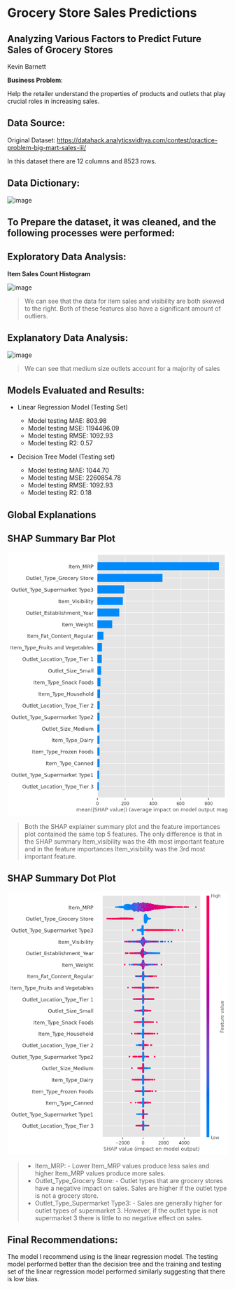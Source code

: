 # Grocery Store Sales Predictions

## Analyzing Various Factors to Predict Future Sales of Grocery Stores

Kevin Barnett

**Business Problem**:

Help the retailer understand the properties of products and outlets that play crucial roles in increasing sales.
 
## Data Source:

 Original Dataset: https://datahack.analyticsvidhya.com/contest/practice-problem-big-mart-sales-iii/
 
 In this dataset there are 12 columns and 8523 rows.
 
 ## Data Dictionary:
 
 ![image](https://user-images.githubusercontent.com/103015330/224993248-db3d7178-c2fb-4065-bf12-1a7bd38e2846.png)

## To Prepare the dataset, it was cleaned, and the following processes were performed:

## Exploratory Data Analysis:

**Item Sales Count Histogram**

![image](https://user-images.githubusercontent.com/103015330/224999173-f4d3e32e-d074-4990-93f1-61f9207edf37.png)

> We can see that the data for item sales and visibility are both skewed to the right. Both of these features also have a significant amount of outliers.

## Explanatory Data Analysis:

![image](https://user-images.githubusercontent.com/103015330/224999532-066730d9-9c18-4fe0-9327-d36370d5f711.png)

>We can see that medium size outlets account for a majority of sales

## Models Evaluated and Results:

- Linear Regression Model (Testing Set)
  - Model testing MAE: 803.98
  - Model testing MSE: 1194496.09
  - Model testing RMSE: 1092.93
  - Model testing R2: 0.57
 
- Decision Tree Model (Testing set)
  - Model testing MAE: 1044.70
  - Model testing MSE: 2260854.78
  - Model testing RMSE: 1092.93
  - Model testing R2: 0.18
 
## Global Explanations
## SHAP Summary Bar Plot
![image](summary_plot_bar.png)
> Both the SHAP explainer summary plot and the feature importances plot contained the same top 5 features. The only difference is that in the SHAP summary Item_visibility was the 4th most important feature and in the feature importances Item_visibility was the 3rd most important feature.

## SHAP Summary Dot Plot
![image](summary_plot_dot.png)
> - Item_MRP:
     - Lower Item_MRP values produce less sales and higher Item_MRP values produce more sales.
> - Outlet_Type_Grocery Store:
     - Outlet types that are grocery stores have a negative impact on sales. Sales are higher if the outlet type is not a grocery store.
> - Outlet_Type_Supermarket Type3:
     - Sales are generally higher for outlet types of supermarket 3. However, if the outlet type is not supermarket 3 there is little to no negative effect on sales.
## Final Recommendations:

The model I recommend using is the linear regression model. The testing model performed better than the decision tree and the training and testing set of the linear regression model performed similarly suggesting that there is low bias.
